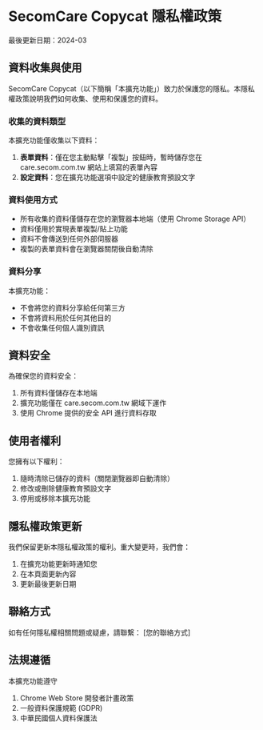 # SecomCare Copycat 隱私權政策

最後更新日期：2024-03

## 資料收集與使用

SecomCare Copycat（以下簡稱「本擴充功能」）致力於保護您的隱私。本隱私權政策說明我們如何收集、使用和保護您的資料。

### 收集的資料類型

本擴充功能僅收集以下資料：
1. **表單資料**：僅在您主動點擊「複製」按鈕時，暫時儲存您在 care.secom.com.tw 網站上填寫的表單內容
2. **設定資料**：您在擴充功能選項中設定的健康教育預設文字

### 資料使用方式

- 所有收集的資料僅儲存在您的瀏覽器本地端（使用 Chrome Storage API）
- 資料僅用於實現表單複製/貼上功能
- 資料不會傳送到任何外部伺服器
- 複製的表單資料會在瀏覽器關閉後自動清除

### 資料分享

本擴充功能：
- 不會將您的資料分享給任何第三方
- 不會將資料用於任何其他目的
- 不會收集任何個人識別資訊

## 資料安全

為確保您的資料安全：
1. 所有資料僅儲存在本地端
2. 擴充功能僅在 care.secom.com.tw 網域下運作
3. 使用 Chrome 提供的安全 API 進行資料存取

## 使用者權利

您擁有以下權利：
1. 隨時清除已儲存的資料（關閉瀏覽器即自動清除）
2. 修改或刪除健康教育預設文字
3. 停用或移除本擴充功能

## 隱私權政策更新

我們保留更新本隱私權政策的權利。重大變更時，我們會：
1. 在擴充功能更新時通知您
2. 在本頁面更新內容
3. 更新最後更新日期

## 聯絡方式

如有任何隱私權相關問題或疑慮，請聯繫：
[您的聯絡方式]

## 法規遵循

本擴充功能遵守
1. Chrome Web Store 開發者計畫政策
2. 一般資料保護規範 (GDPR)
3. 中華民國個人資料保護法 